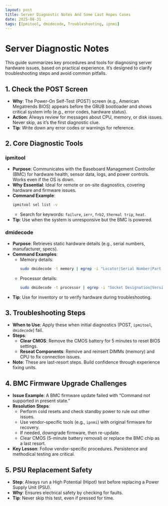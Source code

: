 ```yaml
---
layout: post
title: Server Diagnostic Notes And Some Last Hopes Cases
date: 2025-08-31
tags: [Ipmitool, dmidecode, Troubleshooting, ipnmi]
---
```


# Server Diagnostic Notes

This guide summarizes key procedures and tools for diagnosing server hardware issues, based on practical experience. It’s designed to clarify troubleshooting steps and avoid common pitfalls.

## 1. Check the POST Screen

- **Why**: The Power-On Self-Test (POST) screen (e.g., American Megatrends BIOS) appears before the GRUB bootloader and shows critical system info (e.g., error codes, hardware status).
- **Action**: Always review for messages about CPU, memory, or disk issues. Never skip, as it’s the first diagnostic clue.
- **Tip**: Write down any error codes or warnings for reference.

## 2. Core Diagnostic Tools

### ipmitool

- **Purpose**: Communicates with the Baseboard Management Controller (BMC) for hardware health, sensor data, logs, and power controls. Works even if the OS is down.
- **Why Essential**: Ideal for remote or on-site diagnostics, covering hardware and firmware issues.
- **Command Example**:
  ```bash
  ipmitool sel list -v
  ```
  - Search for keywords: `failure`, `ierr`, `frb2`, `thermal trip`, `heat`.
- **Tip**: Use when the system is unresponsive but the BMC is powered.

### dmidecode

- **Purpose**: Retrieves static hardware details (e.g., serial numbers, manufacturer, specs).
- **Command Examples**:
  - Memory details:
    ```bash
    sudo dmidecode -t memory | egrep -i "Locator|Serial Number|Part Number|Size"
    ```
  - Processor details:
    ```bash
    sudo dmidecode -t processor | egrep -i "Socket Designation|Version|Serial Number|ID"
    ```
- **Tip**: Use for inventory or to verify hardware during troubleshooting.

## 3. Troubleshooting Steps

- **When to Use**: Apply these when initial diagnostics (POST, `ipmitool`, `dmidecode`) fail.
- **Steps**:
  - **Clear CMOS**: Remove the CMOS battery for 5 minutes to reset BIOS settings.
  - **Reseat Components**: Remove and reinsert DIMMs (memory) and CPU to fix connection issues.
- **Note**: These are last-resort steps. Build confidence through experience fixing units.

## 4. BMC Firmware Upgrade Challenges

- **Issue Example**: A BMC firmware update failed with “Command not supported in present state.”
- **Resolution Steps**:
  - Perform cold resets and check standby power to rule out other issues.
  - Use vendor-specific tools (e.g., `ipnmi`) with original firmware for recovery.
  - If needed, downgrade firmware, then re-update.
  - Clear CMOS (5-minute battery removal) or replace the BMC chip as a last resort.
- **Key Lesson**: Follow vendor-specific procedures. Persistence and methodical testing are critical.

## 5. PSU Replacement Safety

- **Step**: Always run a High Potential (Hipot) test before replacing a Power Supply Unit (PSU).
- **Why**: Ensures electrical safety by checking for faults.
- **Tip**: Never skip this test, even if pressed for time.
